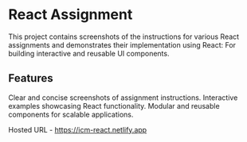 # React Assignment
This project contains screenshots of the instructions for various React assignments and demonstrates their implementation using React: For building interactive and reusable UI components.

## Features
Clear and concise screenshots of assignment instructions.
Interactive examples showcasing React functionality.
Modular and reusable components for scalable applications.

Hosted URL - https://icm-react.netlify.app
